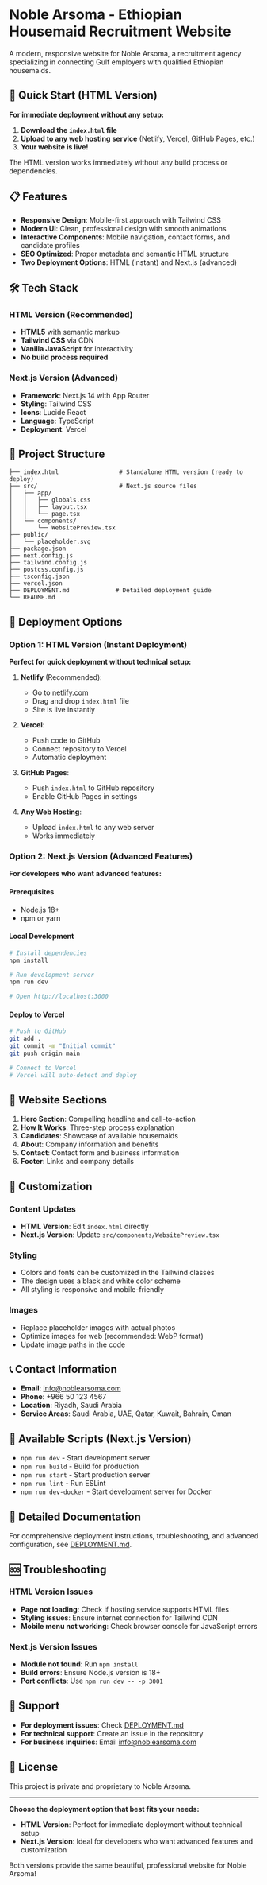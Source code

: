 # Noble Arsoma - Ethiopian Housemaid Recruitment Website

A modern, responsive website for Noble Arsoma, a recruitment agency specializing in connecting Gulf employers with qualified Ethiopian housemaids.

## 🚀 Quick Start (HTML Version)

**For immediate deployment without any setup:**

1. **Download the `index.html` file**
2. **Upload to any web hosting service** (Netlify, Vercel, GitHub Pages, etc.)
3. **Your website is live!**

The HTML version works immediately without any build process or dependencies.

## 📋 Features

- **Responsive Design**: Mobile-first approach with Tailwind CSS
- **Modern UI**: Clean, professional design with smooth animations
- **Interactive Components**: Mobile navigation, contact forms, and candidate profiles
- **SEO Optimized**: Proper metadata and semantic HTML structure
- **Two Deployment Options**: HTML (instant) and Next.js (advanced)

## 🛠️ Tech Stack

### HTML Version (Recommended)
- **HTML5** with semantic markup
- **Tailwind CSS** via CDN
- **Vanilla JavaScript** for interactivity
- **No build process required**

### Next.js Version (Advanced)
- **Framework**: Next.js 14 with App Router
- **Styling**: Tailwind CSS
- **Icons**: Lucide React
- **Language**: TypeScript
- **Deployment**: Vercel

## 📁 Project Structure

```
├── index.html                 # Standalone HTML version (ready to deploy)
├── src/                       # Next.js source files
│   ├── app/
│   │   ├── globals.css
│   │   ├── layout.tsx
│   │   └── page.tsx
│   └── components/
│       └── WebsitePreview.tsx
├── public/
│   └── placeholder.svg
├── package.json
├── next.config.js
├── tailwind.config.js
├── postcss.config.js
├── tsconfig.json
├── vercel.json
├── DEPLOYMENT.md             # Detailed deployment guide
└── README.md
```

## 🚀 Deployment Options

### Option 1: HTML Version (Instant Deployment)

**Perfect for quick deployment without technical setup:**

1. **Netlify** (Recommended):
   - Go to [netlify.com](https://netlify.com)
   - Drag and drop `index.html` file
   - Site is live instantly

2. **Vercel**:
   - Push code to GitHub
   - Connect repository to Vercel
   - Automatic deployment

3. **GitHub Pages**:
   - Push `index.html` to GitHub repository
   - Enable GitHub Pages in settings

4. **Any Web Hosting**:
   - Upload `index.html` to any web server
   - Works immediately

### Option 2: Next.js Version (Advanced Features)

**For developers who want advanced features:**

#### Prerequisites
- Node.js 18+ 
- npm or yarn

#### Local Development
```bash
# Install dependencies
npm install

# Run development server
npm run dev

# Open http://localhost:3000
```

#### Deploy to Vercel
```bash
# Push to GitHub
git add .
git commit -m "Initial commit"
git push origin main

# Connect to Vercel
# Vercel will auto-detect and deploy
```

## 📱 Website Sections

1. **Hero Section**: Compelling headline and call-to-action
2. **How It Works**: Three-step process explanation
3. **Candidates**: Showcase of available housemaids
4. **About**: Company information and benefits
5. **Contact**: Contact form and business information
6. **Footer**: Links and company details

## 🎨 Customization

### Content Updates
- **HTML Version**: Edit `index.html` directly
- **Next.js Version**: Update `src/components/WebsitePreview.tsx`

### Styling
- Colors and fonts can be customized in the Tailwind classes
- The design uses a black and white color scheme
- All styling is responsive and mobile-friendly

### Images
- Replace placeholder images with actual photos
- Optimize images for web (recommended: WebP format)
- Update image paths in the code

## 📞 Contact Information

- **Email**: info@noblearsoma.com
- **Phone**: +966 50 123 4567
- **Location**: Riyadh, Saudi Arabia
- **Service Areas**: Saudi Arabia, UAE, Qatar, Kuwait, Bahrain, Oman

## 🔧 Available Scripts (Next.js Version)

- `npm run dev` - Start development server
- `npm run build` - Build for production
- `npm run start` - Start production server
- `npm run lint` - Run ESLint
- `npm run dev-docker` - Start development server for Docker

## 📖 Detailed Documentation

For comprehensive deployment instructions, troubleshooting, and advanced configuration, see [DEPLOYMENT.md](./DEPLOYMENT.md).

## 🆘 Troubleshooting

### HTML Version Issues
- **Page not loading**: Check if hosting service supports HTML files
- **Styling issues**: Ensure internet connection for Tailwind CDN
- **Mobile menu not working**: Check browser console for JavaScript errors

### Next.js Version Issues
- **Module not found**: Run `npm install`
- **Build errors**: Ensure Node.js version is 18+
- **Port conflicts**: Use `npm run dev -- -p 3001`

## 🤝 Support

- **For deployment issues**: Check [DEPLOYMENT.md](./DEPLOYMENT.md)
- **For technical support**: Create an issue in the repository
- **For business inquiries**: Email info@noblearsoma.com

## 📄 License

This project is private and proprietary to Noble Arsoma.

---

**Choose the deployment option that best fits your needs:**
- **HTML Version**: Perfect for immediate deployment without technical setup
- **Next.js Version**: Ideal for developers who want advanced features and customization

Both versions provide the same beautiful, professional website for Noble Arsoma! 